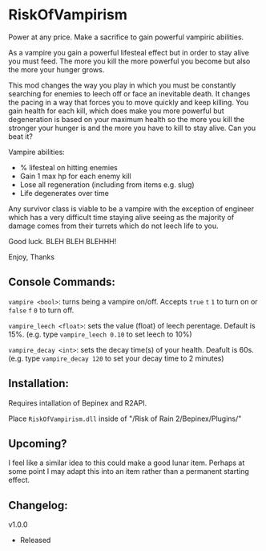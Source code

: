 # RiskOfVampirism

Power at any price. Make a sacrifice to gain powerful vampiric abilities.  

As a vampire you gain a powerful lifesteal effect but in order to stay alive you must feed. The more you kill the more powerful you become but also the more your hunger grows. 

This mod changes the way you play in which you must be constantly searching for enemies to leech off or face an inevitable death. It changes the pacing in a way that forces you to move quickly and keep killing. You gain health for each kill, which does make you more powerful but degeneration is based on your maximum health so the more you kill the stronger your hunger is and the more you have to kill to stay alive. Can you beat it?

Vampire abilities:
- % lifesteal on hitting enemies  
- Gain 1 max hp for each enemy kill
- Lose all regeneration (including from items e.g. slug)
- Life degenerates over time

Any survivor class is viable to be a vampire with the exception of engineer which has a very difficult time staying alive seeing as the majority of damage comes from their turrets which do not leech life to you.  

Good luck. BLEH BLEH BLEHHH!

Enjoy,
Thanks

## Console Commands:

`vampire <bool>`: turns being a vampire on/off. Accepts `true` `t` `1` to turn on or `false` `f` `0` to turn off.

`vampire_leech <float>`: sets the value (float) of leech perentage. Default is 15%. (e.g. type `vampire_leech 0.10` to set leech to 10%)

`vampire_decay <int>`: sets the decay time(s) of your health. Deafult is 60s. (e.g. type `vampire_decay 120` to set your decay time to 2 minutes)

## Installation:

Requires intallation of Bepinex and R2API. 

Place `RiskOfVampirism.dll` inside of "/Risk of Rain 2/Bepinex/Plugins/"

## Upcoming?  

I feel like a similar idea to this could make a good lunar item. Perhaps at some point I may adapt this into an item rather than a permanent starting effect.

## Changelog:

v1.0.0 
- Released